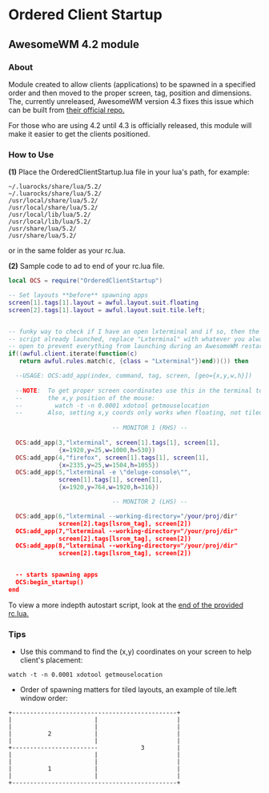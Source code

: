 # Ordered Client Startup
## AwesomeWM 4.2 module

### About

Module created to allow clients (applications) to be spawned in a specified order and then moved to the proper screen, tag, position and dimensions. The, currently unreleased, AwesomeWM version 4.3 fixes this issue which can be built from [their official repo.](https://github.com/awesomeWM/awesome)

For those who are using 4.2 until 4.3 is officially released, this module will make it easier to get the clients positioned.

### How to Use

**(1)** Place the OrderedClientStartup.lua file in your lua's path, for example:

```
~/.luarocks/share/lua/5.2/
~/.luarocks/share/lua/5.2/
/usr/local/share/lua/5.2/
/usr/local/share/lua/5.2/
/usr/local/lib/lua/5.2/
/usr/local/lib/lua/5.2/
/usr/share/lua/5.2/
/usr/share/lua/5.2/
```

or in the same folder as your rc.lua.

**(2)** Sample code to ad to end of your rc.lua file.


```lua
local OCS = require("OrderedClientStartup")

-- Set layouts **before** spawning apps
screen[1].tags[1].layout = awful.layout.suit.floating
screen[2].tags[1].layout = awful.layout.suit.tile.left;


-- funky way to check if I have an open lxterminal and if so, then the startup
-- script already launched, replace "Lxterminal" with whatever you always have
-- open to prevent everything from launching during an AwesomeWM restart
if((awful.client.iterate(function(c) 
   return awful.rules.match(c, {class = "Lxterminal"})end))()) then

  --USAGE: OCS:add_app(index, command, tag, screen, [geo={x,y,w,h}])
  
  --NOTE:  To get proper screen coordinates use this in the terminal to report
  --       the x,y position of the mouse:
  --         watch -t -n 0.0001 xdotool getmouselocation 
  --       Also, setting x,y coords only works when floating, not tiled
 
                             -- MONITOR 1 (RHS) --
                             
  OCS:add_app(3,"lxterminal", screen[1].tags[1], screen[1], 
              {x=1920,y=25,w=1000,h=530})
  OCS:add_app(4,"firefox", screen[1].tags[1], screen[1],
              {x=2335,y=25,w=1504,h=1055})
  OCS:add_app(5,"lxterminal -e \"deluge-console\"", 
              screen[1].tags[1], screen[1],
              {x=1920,y=764,w=1920,h=316})

                             -- MONITOR 2 (LHS) --

  OCS:add_app(6,"lxterminal --working-directory="/your/proj/dir"
              screen[2].tags[lsrom_tag], screen[2])
  OCS:add_app(7,"lxterminal --working-directory="/your/proj/dir"
              screen[2].tags[lsrom_tag], screen[2])
  OCS:add_app(8,"lxterminal --working-directory="/your/proj/dir"
              screen[2].tags[lsrom_tag], screen[2])


  -- starts spawning apps
  OCS:begin_startup()
end
```
To view a more indepth autostart script, look at the [end of the provided rc.lua.](https://github.com/vyth/OrderedClientStartup/blob/b13bd3f7c225fa28f278c95d8251e8729b6347c1/rc.lua#L589)

### Tips

- Use this command to find the (x,y) coordinates on your screen to help client's placement:
```
watch -t -n 0.0001 xdotool getmouselocation 
```
- Order of spawning matters for tiled layouts, an example of tile.left window order:
```
+----------------------------------------------+
|                       |                      |
|                       |                      |
|          2            |                      |
|                       |                      |
+------------------------            3         |
|                       |                      |
|                       |                      |
|          1            |                      |
|                       |                      |
+----------------------------------------------+
```
